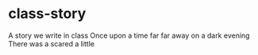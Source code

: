 # class-story
A story we write in class
Once upon a time
far far away
on a dark evening 
There was a scared a little 
